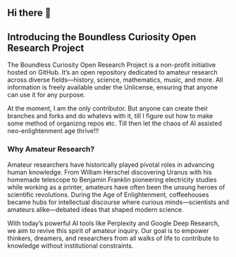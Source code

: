 ## Hi there 👋

## Introducing the Boundless Curiosity Open Research Project

The Boundless Curiosity Open Research Project is a non-profit initiative hosted on GitHub. It’s an open repository dedicated to amateur research across diverse fields—history, science, mathematics, music, and more. All information is freely available under the Unlicense, ensuring that anyone can use it for any purpose.

At the moment, I am the only contributor. But anyone can create their branches and forks and do whatevs with it, till I  figure out how to make some method of organizng repos etc. Till then let the chaos of AI assisted neo-enlightenment age thrive!!!

### Why Amateur Research?

Amateur researchers have historically played pivotal roles in advancing human knowledge. From William Herschel discovering Uranus with his homemade telescope to Benjamin Franklin pioneering electricity studies while working as a printer, amateurs have often been the unsung heroes of scientific revolutions. During the Age of Enlightenment, coffeehouses became hubs for intellectual discourse where curious minds—scientists and amateurs alike—debated ideas that shaped modern science.

With today’s powerful AI tools like Perplexity and Google Deep Research, we aim to revive this spirit of amateur inquiry. Our goal is to empower thinkers, dreamers, and researchers from all walks of life to contribute to knowledge without institutional constraints.
